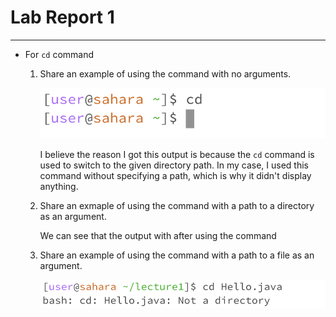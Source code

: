# Lab Report 1
---
- For `cd` command
  
  1. Share an example of using the command with no arguments.
     
     ![](cd-no-arguments.png)

     I believe the reason I got this output is because the `cd` command is used to switch to the given directory path. In my case, I used this command without specifying a path, which is why it didn't display anything.
     
  2. Share an exmaple of using the command with a path to a directory as an argument.
     

     We can see that the output with after using the command  
     
  4. Share an example of using the command with a path to a file as an argument.
     
     ![](cd-file.png)
